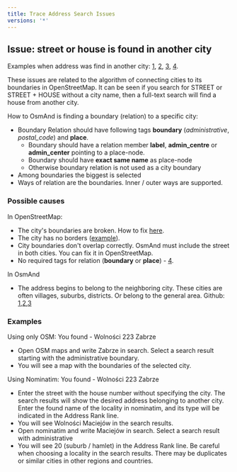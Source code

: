 ```yaml
---
title: Trace Address Search Issues
versions: '*'
---
```


## Issue: street or house is found in another city 

Examples when address was find in another city: [1](https://github.com/osmandapp/OsmAnd/issues/10679), [2](https://github.com/osmandapp/OsmAnd/issues/10677), [3](https://github.com/osmandapp/OsmAnd/issues/10699), [4](https://github.com/osmandapp/OsmAnd/issues/10921).

These issues are related to the algorithm of connecting cities to its boundaries in OpenStreetMap. It can be seen if you search for STREET or STREET + HOUSE without a city name, then a full-text search will find a house from another city.

How to OsmAnd is finding a boundary (relation) to a specific city:
- Boundary Relation should have following tags **boundary** (*administrative*, *postal_code*) and **place**.
  - Boundary should have a relation member **label**, **admin_centre** or **admin_center** pointing to a place-node.
  - Boundary should have **exact same name** as place-node
  - Otherwise boundary relation is not used as a city boundary
- Among boundaries the biggest is selected 
- Ways of relation are the boundaries. Inner / outer ways are supported.

### Possible causes

In OpenStreetMap:
- The city's boundaries are broken. How to fix [here](https://help.openstreetmap.org/questions/1053/how-do-i-fix-inconsistent-boundaries).
- The city has no borders ([example](https://github.com/osmandapp/OsmAnd/issues/10699)).
- City boundaries don't overlap correctly. OsmAnd must include the street in both cities. You can fix it in OpenStreetMap.
- No required tags for relation (**boundary** or **place**) - [4](https://github.com/osmandapp/OsmAnd/issues/10921).

In OsmAnd
- The address begins to belong to the neighboring city. These cities are often villages, suburbs, districts. Or belong to the general area. Github: [1](https://github.com/osmandapp/OsmAnd/issues/10559),[2](https://github.com/osmandapp/OsmAnd/issues/10679),[3](https://github.com/osmandapp/OsmAnd/issues/10730)

### Examples

Using only OSM: You found - Wolności 223 Zabrze

- Open OSM maps and write Zabrze in search. Select a search result starting with the administrative boundary.
- You will see a map with the boundaries of the selected city.

Using Nominatim: You found - Wolności 223 Zabrze

- Enter the street with the house number without specifying the city. The search results will show the desired address belonging to another city. Enter the found name of the locality in nominatim, and its type will be indicated in the Address Rank line.
- You will see Wolności Maciejów in the search results.
- Open nominatim and write Maciejów in search. Select a search result with administrative
- You will see 20 (suburb / hamlet) in the Address Rank line.
Be careful when choosing a locality in the search results. There may be duplicates or similar cities in other regions and countries.